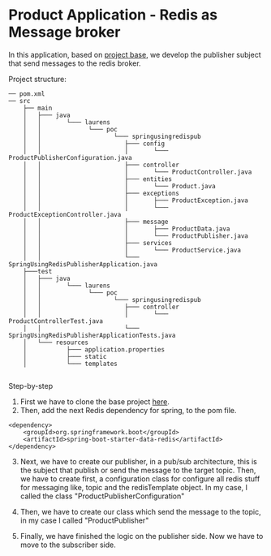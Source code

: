 # Product Application - Redis as Message broker

In this application, based on [project base](https://github.com/plaurensf/spring-scaffold-project), we develop 
the publisher subject that send messages to the redis broker.

Project structure:

```
── pom.xml
── src
    ├── main    
    │   ├─── java
    │   │       └─── laurens
    │   │             └─── poc    
    │   │                    └─── springusingredispub
    │   │                       ├─── config
    │   │                       │       └─── ProductPublisherConfiguration.java
    │   │                       ├─── controller
    │   │                       │       └─── ProductController.java
    │   │                       ├─── entities
    │   │                       │       └─── Product.java
    │   │                       ├─── exceptions
    │   │                       │       ├─── ProductException.java
    │   │                       │       └─── ProductExceptionController.java
    │   │                       ├─── message
    │   │                       │       ├─── ProductData.java
    │   │                       │       └─── ProductPublisher.java
    │   │                       ├─── services
    │   │                       │       └─── ProductService.java
    │   │                       └─── SpringUsingRedisPublisherApplication.java
    ├───test    
    │   ├─── java
    │   │       └─── laurens
    │   │             └─── poc    
    │   │                    └─── springusingredispub
    │   │                       ├─── controller
    │   │                       │       └─── ProductControllerTest.java
    │   │                       └─── SpringUsingRedisPublisherApplicationTests.java
    │   └─── resources
    │           ├─── application.properties
    │           ├─── static
    │           └─── templates
               
```
Step-by-step

1. First we have to clone the base project [here](https://github.com/plaurensf/spring-scaffold-project).
2. Then, add the next Redis dependency for spring, to the pom file.

```
<dependency>
    <groupId>org.springframework.boot</groupId>
    <artifactId>spring-boot-starter-data-redis</artifactId>
</dependency>
```
3. Next, we have to create our publisher, in a pub/sub architecture, this is the subject
that publish or send the message to the target topic. Then, we have to create first, a 
configuration class for configure all redis stuff for messaging like, topic and the redisTemplate
object. In my case, I called the class "ProductPublisherConfiguration"

4. Then, we have to create our class which send the message to the topic, in my case I called "ProductPublisher"

5. Finally, we have finished the logic on the publisher side. Now we have to move to the subscriber side.
